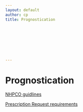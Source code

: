 ```yaml
---
layout: default
author: cp
title: Prognostication








---
```


# Prognostication
	
 

[NHPCO guidlines](https://docs.google.com/document/d/1wCt8dnNq-ct3YNkL_tB5pt8Nxd87dmJqvHMStD5daeU/pub)

[Prescription Request requirements](https://docs.google.com/document/d/1G3eRkaUgBPiYPnIbLd9r9reEh5iPDy4vdm2XHKuxJdE/edit)